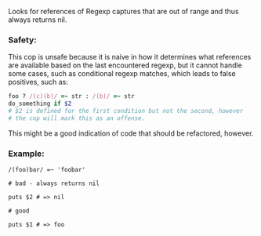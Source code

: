 Looks for references of Regexp captures that are out of range
and thus always returns nil.

### Safety:

This cop is unsafe because it is naive in how it determines what
references are available based on the last encountered regexp, but
it cannot handle some cases, such as conditional regexp matches, which
leads to false positives, such as:

```ruby
foo ? /(c)(b)/ =~ str : /(b)/ =~ str
do_something if $2
# $2 is defined for the first condition but not the second, however
# the cop will mark this as an offense.
```

This might be a good indication of code that should be refactored,
however.

### Example:

    /(foo)bar/ =~ 'foobar'

    # bad - always returns nil

    puts $2 # => nil

    # good

    puts $1 # => foo
